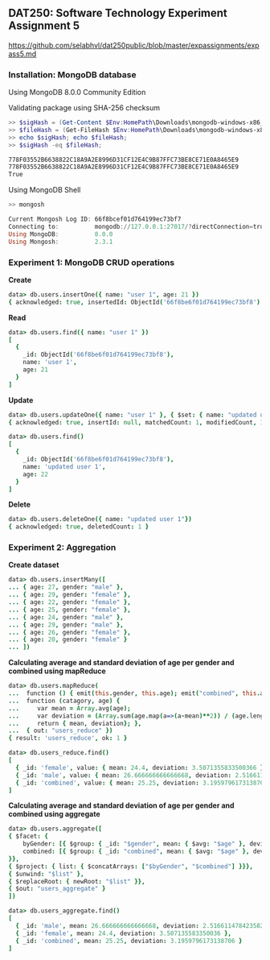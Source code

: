 ## DAT250: Software Technology Experiment Assignment 5

https://github.com/selabhvl/dat250public/blob/master/expassignments/expass5.md

### Installation: MongoDB database

Using MongoDB 8.0.0 Community Edition

Validating package using SHA-256 checksum

```PowerShell
>> $sigHash = (Get-Content $Env:HomePath\Downloads\mongodb-windows-x86_64-8.0.0-signed.msi.sha256 | Out-String).SubString(0,64).ToUpper();
>> $fileHash = (Get-FileHash $Env:HomePath\Downloads\mongodb-windows-x86_64-8.0.0-signed.msi).Hash.Trim();
>> echo $sigHash; echo $fileHash;
>> $sigHash -eq $fileHash;

778F03552B6638822C18A9A2E8996D31CF12E4C9B87FFC73BE8CE71E0A8465E9
778F03552B6638822C18A9A2E8996D31CF12E4C9B87FFC73BE8CE71E0A8465E9
True
```

Using MongoDB Shell
```PowerShell
>> mongosh

Current Mongosh Log ID: 66f8bcef01d764199ec73bf7
Connecting to:          mongodb://127.0.0.1:27017/?directConnection=true&serverSelectionTimeoutMS=2000&appName=mongosh+2.3.1
Using MongoDB:          8.0.0
Using Mongosh:          2.3.1
```

### Experiment 1: MongoDB CRUD operations

**Create**
```cson
data> db.users.insertOne({ name: "user 1", age: 21 })
{ acknowledged: true, insertedId: ObjectId('66f8be6f01d764199ec73bf8') }
```

**Read**
```cson
data> db.users.find({ name: "user 1" })
[
  {
    _id: ObjectId('66f8be6f01d764199ec73bf8'),
    name: 'user 1',
    age: 21
  }
]
```

**Update**
```cson
data> db.users.updateOne({ name: "user 1" }, { $set: { name: "updated user 1"}, $inc: { age: 1 }})
{ acknowledged: true, insertId: null, matchedCount: 1, modifiedCount, 1, upsertedCount: 0 }

data> db.users.find()
[
  {
    _id: ObjectId('66f8be6f01d764199ec73bf8'),
    name: 'updated user 1',
    age: 22
  }
]
```

**Delete**
```cson
data> db.users.deleteOne({ name: "updated user 1"})
{ acknowledged: true, deletedCount: 1 }
```

### Experiment 2: Aggregation

**Create dataset**
```cson
data> db.users.insertMany([
... { age: 27, gender: "male" },
... { age: 29, gender: "female" },
... { age: 22, gender: "female" },
... { age: 25, gender: "female" },
... { age: 24, gender: "male" },
... { age: 29, gender: "male" },
... { age: 26, gender: "female" },
... { age: 20, gender: "female" }
... ])
```

**Calculating average and standard deviation of age per gender and combined using mapReduce**
```cson
data> db.users.mapReduce(
...  function () { emit(this.gender, this.age); emit("combined", this.age)},
...  function (catagory, age) {
...     var mean = Array.avg(age);
...     var deviation = (Array.sum(age.map(a=>(a-mean)**2)) / (age.length - 1)) ** 0.5;
...     return { mean, deviation}; },
...  { out: "users_reduce" })
{ result: 'users_reduce', ok: 1 }
```

```cson
data> db.users_reduce.find()
[
  { _id: 'female', value: { mean: 24.4, deviation: 3.5071355833500366 } },
  { _id: 'male', value: { mean: 26.666666666666668, deviation: 2.5166114784235836 } },
  { _id: 'combined', value: { mean: 25.25, deviation: 3.1959796173138706 } }
]
```

**Calculating average and standard deviation of age per gender and combined using aggregate**
```cson
data> db.users.aggregate([
{ $facet: { 
	byGender: [{ $group: { _id: "$gender", mean: { $avg: "$age" }, deviation: { $stdDevSamp: "$age" }}}],
	combined: [{ $group: { _id: "combined", mean: { $avg: "$age" }, deviation: { $stdDevSamp: "$age" }}}],
}},
{ $project: { list: { $concatArrays: ["$byGender", "$combined"] }}},
{ $unwind: "$list" },
{ $replaceRoot: { newRoot: "$list" }},
{ $out: "users_aggregate" }
])
```
```cson
data> db.users_aggregate.find()
[
  { _id: 'male', mean: 26.666666666666668, deviation: 2.5166114784235827 },
  { _id: 'female', mean: 24.4, deviation: 3.507135583350036 },
  { _id: 'combined', mean: 25.25, deviation: 3.1959796173138706 }
]
```